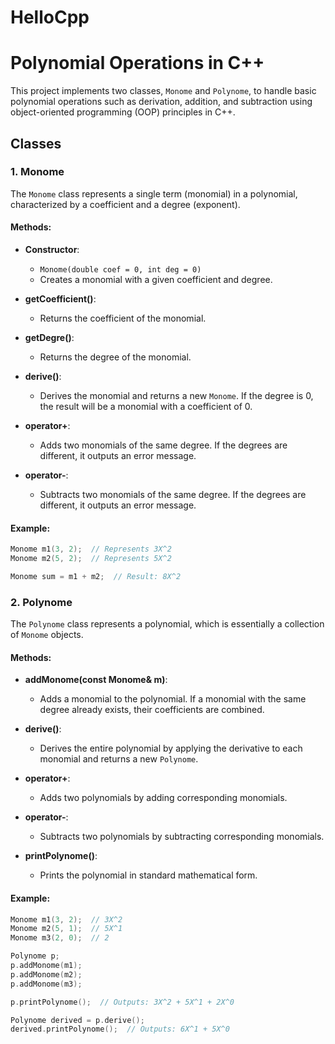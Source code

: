 # HelloCpp

# Polynomial Operations in C++

This project implements two classes, `Monome` and `Polynome`, to handle basic polynomial operations such as derivation, addition, and subtraction using object-oriented programming (OOP) principles in C++.

## Classes

### 1. **Monome**

The `Monome` class represents a single term (monomial) in a polynomial, characterized by a coefficient and a degree (exponent). 

#### Methods:
- **Constructor**: 
  - `Monome(double coef = 0, int deg = 0)`
  - Creates a monomial with a given coefficient and degree.
  
- **getCoefficient()**:
  - Returns the coefficient of the monomial.
  
- **getDegre()**:
  - Returns the degree of the monomial.

- **derive()**:
  - Derives the monomial and returns a new `Monome`. If the degree is 0, the result will be a monomial with a coefficient of 0.

- **operator+**:
  - Adds two monomials of the same degree. If the degrees are different, it outputs an error message.
  
- **operator-**:
  - Subtracts two monomials of the same degree. If the degrees are different, it outputs an error message.

#### Example:
```cpp
Monome m1(3, 2);  // Represents 3X^2
Monome m2(5, 2);  // Represents 5X^2

Monome sum = m1 + m2;  // Result: 8X^2
```

### 2. **Polynome**

The `Polynome` class represents a polynomial, which is essentially a collection of `Monome` objects.

#### Methods:
- **addMonome(const Monome& m)**:
  - Adds a monomial to the polynomial. If a monomial with the same degree already exists, their coefficients are combined.

- **derive()**:
  - Derives the entire polynomial by applying the derivative to each monomial and returns a new `Polynome`.

- **operator+**:
  - Adds two polynomials by adding corresponding monomials.

- **operator-**:
  - Subtracts two polynomials by subtracting corresponding monomials.

- **printPolynome()**:
  - Prints the polynomial in standard mathematical form.

#### Example:
```cpp
Monome m1(3, 2);  // 3X^2
Monome m2(5, 1);  // 5X^1
Monome m3(2, 0);  // 2

Polynome p;
p.addMonome(m1);
p.addMonome(m2);
p.addMonome(m3);

p.printPolynome();  // Outputs: 3X^2 + 5X^1 + 2X^0

Polynome derived = p.derive();
derived.printPolynome();  // Outputs: 6X^1 + 5X^0
```
